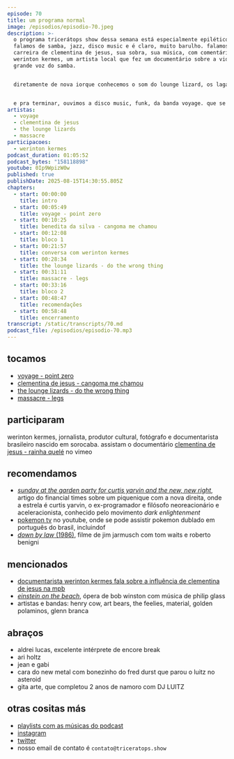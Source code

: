 ```yaml
---
episode: 70
title: um programa normal
image: /episodios/episodio-70.jpeg
description: >-
  o programa tricerátops show dessa semana está especialmente epilético porque
  falamos de samba, jazz, disco music e é claro, muito barulho. falamos da
  carreira de clementina de jesus, sua sobra, sua música, com comentários de
  werinton kermes, um artista local que fez um documentário sobre a vida dessa
  grande voz do samba.


  diretamente de nova iorque conhecemos o som do lounge lizard, os lagartos do lounge, que se auto intitula "uma banda de fake jazz". e também de nova iorque, fazendo uma conexão do rock in opposition com o no wave a gente conhece o som da banda massacre, liderada pelo fred frith da banda henry cow.


  e pra terminar, ouvimos a disco music, funk, da banda voyage. que se propõe a fazer uma viagem pelo mundo através de uma leitura completamente dançante da world music.
artistas:
  - voyage
  - clementina de jesus
  - the lounge lizards
  - massacre
participacoes:
  - werinton kermes
podcast_duration: 01:05:52
podcast_bytes: "158118898"
youtube: 0Ip9WpizW0w
published: true
publishDate: 2025-08-15T14:30:55.805Z
chapters:
  - start: 00:00:00
    title: intro
  - start: 00:05:49
    title: voyage - point zero
  - start: 00:10:25
    title: benedita da silva - cangoma me chamou
  - start: 00:12:08
    title: bloco 1
  - start: 00:21:57
    title: conversa com werinton kermes
  - start: 00:28:34
    title: the lounge lizards - do the wrong thing
  - start: 00:31:11
    title: massacre - legs
  - start: 00:33:16
    title: bloco 2
  - start: 00:48:47
    title: recomendações
  - start: 00:58:48
    title: encerramento
transcript: /static/transcripts/70.md
podcast_file: /episodios/episodio-70.mp3
---
```

## tocamos
* [voyage - point zero](https://www.youtube.com/watch?v=Oo6JdRIaPdU)
* [clementina de jesus - cangoma me chamou](https://www.youtube.com/watch?v=7J94KoUiNyI)
* [the lounge lizards - do the wrong thing](https://www.youtube.com/watch?v=PMxSTfA2OiI)
* [massacre - legs](https://www.youtube.com/watch?v=-oItOoUJ-68)

## participaram
werinton kermes, jornalista, produtor cultural, fotógrafo e documentarista brasileiro nascido em sorocaba. assistam o documentário [clementina de jesus - rainha quelé](https://vimeo.com/channels/1555899/301702668) no vimeo

## recomendamos
* [*sunday at the garden party for curtis yarvin and the new, new right*](https://archive.ph/2025.08.08-102446/https://www.ft.com/content/0e244103-80e8-4acc-9262-d6a45bbbaf14), artigo do financial times sobre um piquenique com a nova direita, onde a estrela é curtis yarvin, o ex-programador e filósofo neoreacionário e aceleracionista, conhecido pelo movimento *dark enlightenment*
* [pokemon tv](https://www.youtube.com/@OfficialPoke%CC%81monTV) no youtube, onde se pode assistir pokemon dublado em português do brasil, incluindof
* [*down by law* (1986)](https://www.imdb.com/title/tt0090967/), filme de jim jarmusch com tom waits e roberto benigni

## mencionados
* [documentarista werinton kermes fala sobre a influência de clementina de jesus na mpb](https://blogs.opovo.com.br/discografia/2018/11/08/documentarista-werinton-kermes-fala-sobre-a-influencia-de-clementina-de-jesus-na-mpb/)
* [*einstein on the beach*](https://en.wikipedia.org/wiki/Einstein_on_the_Beach), ópera de bob winston com música de philip glass
* artistas e bandas: henry cow, art bears, the feelies, material, golden polaminos, glenn branca

## abraços
* aldrei lucas, excelente intérprete de encore break
* ari holtz
* jean e gabi
* cara do new metal com bonezinho do fred durst que parou o luitz no asteroid
* gita arte, que completou 2 anos de namoro com DJ LUITZ

## otras cositas más
* [playlists com as músicas do podcast](https://www.triceratops.show/playlists/)
* [instagram](https://www.instagram.com/triceratops.show/)
* [twitter](https://twitter.com/TriceratopsShow/)
* nosso email de contato é `contato@triceratops.show`
